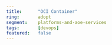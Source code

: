 ```yaml
---
title:      "OCI Container"
ring:       adopt
segment:    platforms-and-aoe-services
tags:       [devops]
featured:   false
---
```

